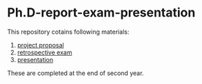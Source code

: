 # Ph.D-report-exam-presentation

This repository cotains following materials: 
1. [project proposal](https://github.com/ArmanAfrasiyabi/Ph.D-report-exam-presentation/blob/master/Reducing%20the%20need%20for%20large%20labeleddataset%20in%20the%20learning%20to%20learn%20framework.pdf)
2. [retrospective exam](https://github.com/ArmanAfrasiyabi/Ph.D-report-exam-presentation/blob/master/Retrospective%20Exam.pdf)
3. [presentation]() 

These are completed at the end of second year. 
